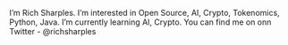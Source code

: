 I’m Rich Sharples. I’m interested in Open Source, AI, Crypto, Tokenomics, Python, Java. I’m currently learning AI, Crypto. You can find me on onn Twitter - @richsharples
<!---
richsharples/richsharples is a ✨ special ✨ repository because its `README.md` (this file) appears on your GitHub profile.
You can click the Preview link to take a look at your changes.
--->
